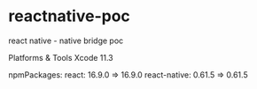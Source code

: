 # reactnative-poc
react native - native bridge poc

Platforms & Tools
Xcode 11.3

npmPackages:
    react: 16.9.0 => 16.9.0 
    react-native: 0.61.5 => 0.61.5 
